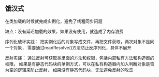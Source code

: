 ## 饿汉式

在类加载的时候就完成实例化，避免了线程同步问题

缺点：没有延迟加载的效果，如果没有使用，就造成了内存浪费

序列化破坏实践：
把实例化后的对象写成文件，再把文件获取，两次对象不是同一个对象，
需要通过readResolve()方法防止反序列化，具体不展开

反射实践：
通过反射可获取类里面的方法和权限，包括内部私有方法和构造器的权限，
如果是有静态代码块的单例方式，可以在私有构造器内加入判断对象是否为空的逻辑来防止反射，
如果没有静态代码块，无法避免反射的攻击
